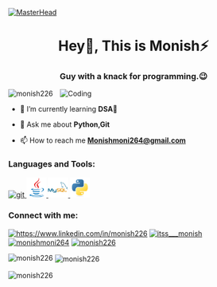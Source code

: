 [![MasterHead](https://firebasestorage.googleapis.com/v0/b/flexi-coding.appspot.com/o/dempgi7-520f8d5f-63d4-4453-8822-dbc149ae27f8.gif?alt=media&token=91c0c7b2-93c3-4029-b011-1a8703c5730d)](https://rishavchanda.io)
<h1 align="center">Hey👋, This is Monish⚡</h1>
<h3 align="center">Guy with a knack for programming.😉</h3>
<img align="right" alt="Coding" width="400" src="https://cdn.dribbble.com/users/720825/screenshots/3253310/slim-jim-_dribbble_-_800x600_.gif">
<p align="left"> <img src="https://komarev.com/ghpvc/?username=monish226&label=Profile%20views&color=0e75b6&style=flat" alt="monish226" /> </p>

- 🌱 I’m currently learning **DSA🥵**

- 💬 Ask me about **Python,Git**

- 📫 How to reach me **Monishmoni264@gmail.com**


<h3 align="left">Languages and Tools:</h3>
<p align="left"> <a href="https://git-scm.com/" target="_blank" rel="noreferrer"> <img src="https://www.vectorlogo.zone/logos/git-scm/git-scm-icon.svg" alt="git" width="40" height="40"/> </a> <a href="https://www.java.com" target="_blank" rel="noreferrer"> <img src="https://raw.githubusercontent.com/devicons/devicon/master/icons/java/java-original.svg" alt="java" width="40" height="40"/> </a> <a href="https://www.mysql.com/" target="_blank" rel="noreferrer"> <img src="https://raw.githubusercontent.com/devicons/devicon/master/icons/mysql/mysql-original-wordmark.svg" alt="mysql" width="40" height="40"/> </a> <a href="https://www.python.org" target="_blank" rel="noreferrer"> <img src="https://raw.githubusercontent.com/devicons/devicon/master/icons/python/python-original.svg" alt="python" width="40" height="40"/> </a> </p>

<h3 align="left">Connect with me:</h3>
<p align="left">
<a href="https://linkedin.com/in/https://www.linkedin.com/in/monish226" target="blank"><img align="center" src="https://raw.githubusercontent.com/rahuldkjain/github-profile-readme-generator/master/src/images/icons/Social/linked-in-alt.svg" alt="https://www.linkedin.com/in/monish226" height="30" width="40" /></a>
<a href="https://instagram.com/itss___monish" target="blank"><img align="center" src="https://raw.githubusercontent.com/rahuldkjain/github-profile-readme-generator/master/src/images/icons/Social/instagram.svg" alt="itss___monish" height="30" width="40" /></a>
<a href="https://www.hackerrank.com/monishmoni264" target="blank"><img align="center" src="https://raw.githubusercontent.com/rahuldkjain/github-profile-readme-generator/master/src/images/icons/Social/hackerrank.svg" alt="monishmoni264" height="30" width="40" /></a>
<a href="https://www.leetcode.com/monish226" target="blank"><img align="center" src="https://raw.githubusercontent.com/rahuldkjain/github-profile-readme-generator/master/src/images/icons/Social/leet-code.svg" alt="monish226" height="30" width="40" /></a>
</p>



<p><img align="left" src="https://github-readme-stats.vercel.app/api/top-langs?username=monish226&show_icons=true&locale=en&layout=compact&theme=tokyonight" alt="monish226" /></p>

<p>&nbsp;<img align="center" src="https://github-readme-stats.vercel.app/api?username=monish226&show_icons=true&locale=en&theme=tokyonight" alt="monish226" /></p>

<p><img align="center" src="https://github-readme-streak-stats.herokuapp.com/?user=monish226&&theme=tokyonight" alt="monish226" /></p>
